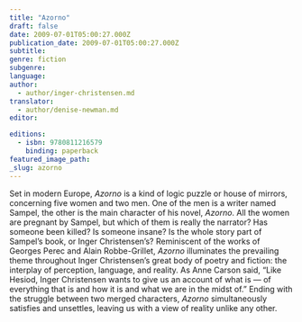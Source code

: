 ```yaml
---
title: "Azorno"
draft: false
date: 2009-07-01T05:00:27.000Z
publication_date: 2009-07-01T05:00:27.000Z
subtitle:
genre: fiction
subgenre:
language:
author:
  - author/inger-christensen.md
translator:
  - author/denise-newman.md
editor:

editions:
  - isbn: 9780811216579
    binding: paperback
featured_image_path:
_slug: azorno
---
```


Set in modern Europe, _Azorno_ is a kind of logic puzzle or house of mirrors, concerning five women and two men. One of the men is a writer named Sampel, the other is the main character of his novel, _Azorno_. All the women are pregnant by Sampel, but which of them is really the narrator? Has someone been killed? Is someone insane? Is the whole story part of Sampel’s book, or Inger Christensen’s? Reminiscent of the works of Georges Perec and Alain Robbe-Grillet, _Azorno_ illuminates the prevailing theme throughout Inger Christensen’s great body of poetry and fiction: the interplay of perception, language, and reality. As Anne Carson said, “Like Hesiod, Inger Christensen wants to give us an account of what is — of everything that is and how it is and what we are in the midst of.” Ending with the struggle between two merged characters, _Azorno_ simultaneously satisfies and unsettles, leaving us with a view of reality unlike any other.

